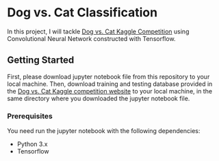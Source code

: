 # Dog vs. Cat Classification

In this project, I will tackle [Dog vs. Cat Kaggle Competition](https://www.kaggle.com/c/dogs-vs-cats-redux-kernels-edition) using Convolutional Neural Network constructed with Tensorflow.

## Getting Started

First, please download jupyter notebook file from this repository to your local machine. Then, download training and testing database provided in the [Dog vs. Cat Kaggle competition website](https://www.kaggle.com/c/dogs-vs-cats-redux-kernels-edition/data) to your local machine, in the same directory where you downloaded the jupyter notebook file.

### Prerequisites

You need run the jupyter notebook with the following dependencies:
- Python 3.x
- Tensorflow 

